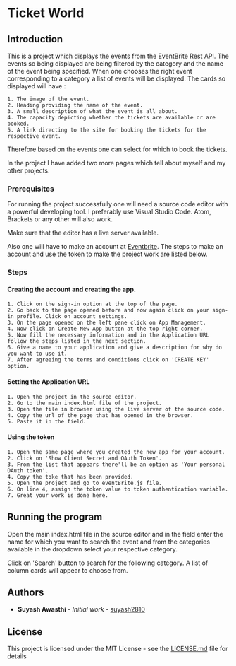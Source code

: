 # Ticket World

## Introduction

This is a project which displays the events from the EventBrite Rest API. The events so being displayed are being 
filtered by the category and the name of the event being specified.
When one chooses the right event corresponding to a category a list of events will be displayed.
The cards so displayed will have :
```
1. The image of the event. 
2. Heading providing the name of the event.
3. A small description of what the event is all about.
4. The capacity depicting whether the tickets are available or are booked.
5. A link directing to the site for booking the tickets for the respective event.
```
Therefore based on the events one can select for which to book the tickets.

In the project I have added two more pages which tell about myself and my other projects.

### Prerequisites
For running the project successfully one will need a source code editor with a powerful developing tool.
I preferably use Visual Studio Code. Atom, Brackets or any other will also work.

Make sure that the editor has a live server available.

Also one will have to make an account at [Eventbrite](https://www.eventbrite.com/developer/v3/). The steps to make an account and use the token to make the project work are listed below.

### Steps


#### Creating the account and creating the app.

```
1. Click on the sign-in option at the top of the page.
2. Go back to the page opened before and now again click on your sign-in profile. Click on account settings.
3. On the page opened on the left pane click on App Management.
4. Now click on Create New App button at the top right corner.
5. Now fill the necessary information and in the Application URL follow the steps listed in the next section.
6. Give a name to your application and give a description for why do you want to use it.
7. After agreeing the terms and conditions click on 'CREATE KEY' option.

```

#### Setting the Application URL


```
1. Open the project in the source editor.
2. Go to the main index.html file of the project.
3. Open the file in browser using the live server of the source code.
4. Copy the url of the page that has opened in the browser.
5. Paste it in the field.  
```

#### Using the token 


```
1. Open the same page where you created the new app for your account.
2. Click on 'Show Client Secret and OAuth Token'.
3. From the list that appears there'll be an option as 'Your personal OAuth token'.
4. Copy the toke that has been provided.
5. Open the project and go to eventBrite.js file.
6. On line 4, assign the token value to token authentication variable.
7. Great your work is done here.
```

## Running the program

Open the main index.html file in the source editor and in the field enter the name for which you want to search the event and from the categories available in the dropdown select your respective category.

Click on 'Search' button to search for the following category.
A list of column cards will appear to choose from.


## Authors

* **Suyash Awasthi** - *Initial work* - [suyash2810](https://github.com/suyash2810)

## License

This project is licensed under the MIT License - see the [LICENSE.md](https://github.com/Suyash2810/Ticket-World/blob/master/LICENSE) file for details

